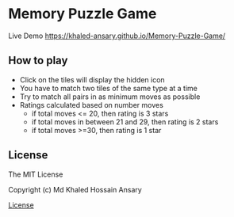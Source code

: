 # Memory Puzzle Game 

Live Demo https://khaled-ansary.github.io/Memory-Puzzle-Game/ 

## How to play
  
* Click on the tiles will display the hidden icon
* You have to match two tiles of the same type at a time
* Try to match all pairs in as minimum moves as possible
* Ratings calculated based on number moves
  * if total moves <= 20, then rating is 3 stars
  * if total moves in between 21 and  29, then rating is 2 stars
  * if total moves >=30, then rating is 1 star
 
## License

The MIT License

Copyright (c) Md Khaled Hossain Ansary

[License](LICENSE.md)